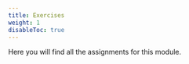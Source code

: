```yaml
---
title: Exercises
weight: 1
disableToc: true
---
```


Here you will find all the assignments for this module.